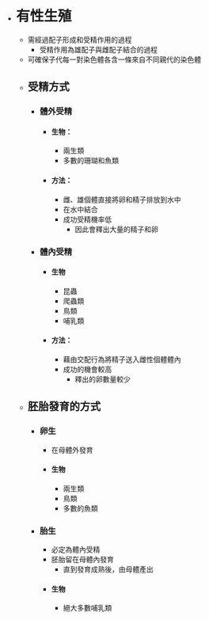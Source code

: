 - # 有性生殖
	- 需經過配子形成和受精作用的過程
		- 受精作用為雄配子與雌配子結合的過程
	- 可確保子代每一對染色體各含一條來自不同親代的染色體
	- ## 受精方式
		- ### 體外受精
			- #### 生物：
				- 兩生類
				- 多數的珊瑚和魚類
			- #### 方法：
				- 雌、雄個體直接將卵和精子排放到水中
				- 在水中結合
				- 成功受精機率低
					- 因此會釋出大量的精子和卵
		- ### 體內受精
			- #### 生物
				- 昆蟲
				- 爬蟲類
				- 鳥類
				- 哺乳類
			- #### 方法：
				- 藉由交配行為將精子送入雌性個體體內
				- 成功的機會較高
					- 釋出的卵數量較少
	- ## 胚胎發育的方式
		- ### 卵生
			- 在母體外發育
			- #### 生物
				- 兩生類
				- 鳥類
				- 多數的魚類
		- ### 胎生
			- 必定為體內受精
			- 胚胎留在母體內發育
				- 直到發育成熟後，由母體產出
			- #### 生物
				- 絕大多數哺乳類